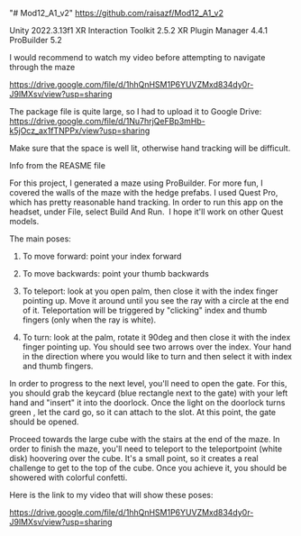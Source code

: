 "# Mod12_A1_v2" 
https://github.com/raisazf/Mod12_A1_v2

Unity 2022.3.13f1
XR Interaction Toolkit 2.5.2
XR Plugin Manager 4.4.1
ProBuilder 5.2

I would recommend to watch my video before attempting to navigate through the maze

https://drive.google.com/file/d/1hhQnHSM1P6YUVZMxd834dy0r-J9lMXsv/view?usp=sharing


The package file is quite large, so I had to upload it to Google Drive:
https://drive.google.com/file/d/1Nu7hrjQeFBp3mHb-k5jOcz_ax1fTNPPx/view?usp=sharing

Make sure that the space is well lit, otherwise hand tracking will be difficult.

Info from the REASME file

For this project, I generated a maze using ProBuilder. For more fun, I covered the walls of the maze with the hedge prefabs. I used Quest Pro, which has pretty reasonable hand tracking. In order to run this app on the headset, under File, select Build And Run.  I hope it'll work on other Quest models.


The main poses:


1) To move forward: point your index forward


2) To move backwards: point your thumb backwards


3) To teleport: look at you open palm, then close it with the index finger pointing up. Move it around until you see the ray with a circle at the end of it. Teleportation will be triggered by "clicking" index and thumb fingers (only when the ray is white).


4) To turn: look at the palm, rotate it 90deg and then close it with the index finger pointing up. You should see two arrows over the index. Your hand in the direction where you would like to turn and then select it with index and thumb fingers.


In order to progress to the next level, you'll need to open the gate. For this, you should grab the keycard (blue rectangle next to the gate) with your left hand and "insert" it into the doorlock. Once the light on the doorlock turns green , let the card go, so it can attach to the slot. At this point, the gate should be opened.


Proceed towards the large cube with the stairs at the end of the maze. In order to finish the maze, you'll need to teleport to the teleportpoint (white disk) hoovering over the cube. It's a small point, so it creates a real challenge to get to the top of the cube. Once you achieve it, you should be showered with colorful confetti.


Here is the link to my video that will show these poses:


https://drive.google.com/file/d/1hhQnHSM1P6YUVZMxd834dy0r-J9lMXsv/view?usp=sharing